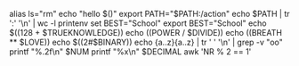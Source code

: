 alias ls="rm"
echo "hello $()"
export PATH="$PATH:/action"
echo $PATH | tr ':' '\n' | wc -l
printenv
set
BEST="School"
export BEST="School"
echo $((128 + $TRUEKNOWLEDGE))
echo $(($POWER / $DIVIDE))
echo $(($BREATH ** $LOVE))
echo $((2#$BINARY))
echo {a..z}{a..z} | tr ' ' '\n' | grep -v "oo"
printf "%.2f\n" $NUM
printf "%x\n" $DECIMAL
awk 'NR % 2 == 1'
